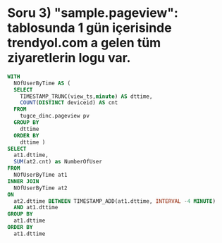# Soru 3) "sample.pageview": tablosunda 1 gün içerisinde trendyol.com a gelen tüm ziyaretlerin logu var.

```SQL
WITH
  NOfUserByTime AS (
  SELECT
    TIMESTAMP_TRUNC(view_ts,minute) AS dttime,
    COUNT(DISTINCT deviceid) AS cnt
  FROM
    tugce_dinc.pageview pv
  GROUP BY
    dttime
  ORDER BY
    dttime )
SELECT
  at1.dttime,
  SUM(at2.cnt) as NumberOfUser
FROM
  NOfUserByTime at1
INNER JOIN
  NOfUserByTime at2
ON
  at2.dttime BETWEEN TIMESTAMP_ADD(at1.dttime, INTERVAL -4 MINUTE)
  AND at1.dttime
GROUP BY
  at1.dttime
ORDER BY
  at1.dttime
```
